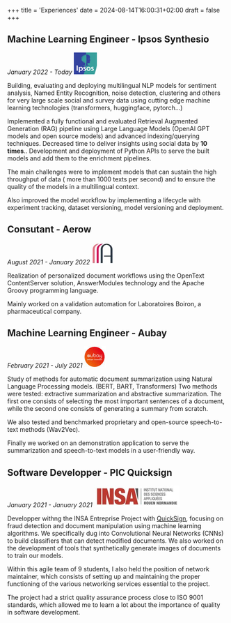 +++
title = 'Experiences'
date = 2024-08-14T16:00:31+02:00
draft = false
+++

## Machine Learning Engineer - Ipsos Synthesio
*January 2022 - Today*
![image](ipsos-logo.resized.png)

Building, evaluating and deploying multilingual NLP models for sentiment analysis, Named Entity Recognition, noise detection,
clustering and others for very large scale social and survey data using cutting edge machine learning technologies (transformers, huggingface, pytorch...)

Implemented a fully functional and evaluated Retrieval Augmented Generation (RAG) pipeline using Large Language Models
(OpenAI GPT models and open source models) and advanced indexing/querying techniques.
Decreased time to deliver insights using social data by **10 times**..
Development and deployment of Python APIs to serve the built models and add them to the enrichment pipelines.

The main challenges were to implement models that can sustain the high throughput of data ( more than 1000 texts per second) and to
ensure the quality of the models in a multilingual context.

Also improved the model workflow by implementing a lifecycle with experiment tracking, dataset versioning, model versioning and deployment.


## Consutant - Aerow
*August 2021 - January 2022*
![image](aerow-logo.resized.jpeg)

Realization of personalized document workflows using the OpenText ContentServer solution, AnswerModules technology and the Apache Groovy programming language.

Mainly worked on a validation automation for Laboratoires Boiron, a pharmaceutical company.

## Machine Learning Engineer - Aubay
*February 2021 - July 2021*
![image](aubay-logo.resized.jpeg)

Study of methods for automatic document summarization using Natural Language Processing models. (BERT, BART, Transformers)
Two methods were tested: extractive summarization and abstractive summarization. The first one consists of selecting the most important sentences of a document, while the second one consists of generating a summary from scratch.

We also tested and benchmarked proprietary and open-source speech-to-text methods (Wav2Vec).

Finally we worked on an demonstration application to serve the summarization and speech-to-text models in a user-friendly way.


## Software Developper - PIC Quicksign
*January 2021 - January 2021*
![image](logo-insa.resized.jpg)

Developper withng the INSA Entreprise Project with [QuickSign](https://www.quicksign.com/fr/), focusing on fraud detection and document manipulation using machine learning algorithms.
We specifically dug into Convolutional Neural Networks (CNNs) to build classifiers that can detect modified documents. We also worked on the development of tools that synthetically generate images of documents to train our models.

Within this agile team of 9 students, I also held the position of network maintainer, which consists of setting up and maintaining the proper functioning of the various networking services essential to the project.

The project had a strict quality assurance process close to ISO 9001 standards, which allowed me to learn a lot about the importance of quality in software development.
